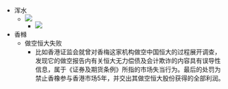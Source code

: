 - 浑水
    - ![](https://firebasestorage.googleapis.com/v0/b/firescript-577a2.appspot.com/o/imgs%2Fapp%2Fxinyiheng%2FUwOJU_NFYg.png?alt=media&token=91844532-8c4d-47c4-9c6d-edd47645b3b6)
        - ![](https://firebasestorage.googleapis.com/v0/b/firescript-577a2.appspot.com/o/imgs%2Fapp%2Fxinyiheng%2FEAk6wpTqCN.png?alt=media&token=c172034a-d572-4d94-bad2-1127c054df55)
- 香橼
    - 做空恒大失败
        - 比如香港证监会就曾对香梅这家机构做空中国恒大的过程展开调查，发现它的做空报告内有关恒大无力偿债及会计欺诈的内容具有误导性信息，属于《证券及期货条例》所指的市场失当行为。最后的处罚为禁止香橡参与香港市场5年，并交出其做空恒大股份获得的全部利润。

